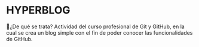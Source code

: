 # HYPERBLOG
🤔¿De qué se trata?
Actividad del curso profesional de Git y GitHub, en la cual se crea un blog simple con el fin de poder conocer las funcionalidades de GitHub.
